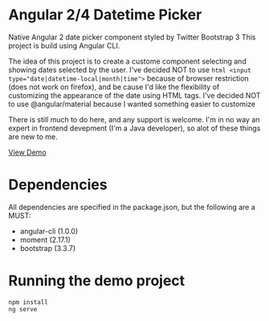 # Angular 2/4 Datetime Picker

Native Angular 2 date picker component styled by Twitter Bootstrap 3
This project is build using Angular CLI.

The idea of this project is to create a custome component selecting and showing dates selected by the user.
I've decided NOT to use ```html <input type="date|datetime-local|month|time">``` because of browser restriction (does not work on firefox), and be cause I'd like the flexibility of customizing the appearance of the date using HTML tags.
I've decided NOT to use @angular/material because I wanted something easier to customize

There is still much to do here, and any support is welcome.
I'm in no way an expert in frontend devepment (I'm a Java developer), so alot of these things are new to me.

[View Demo](https://novalinc.github.io/datepicker)

# Dependencies
All dependencies are specified in the package.json, but the following are a MUST:
* angular-cli (1.0.0)
* moment (2.17.1)
* bootstrap (3.3.7)

# Running the demo project

```shell
npm install
ng serve
```

